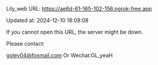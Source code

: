 Lily_web URL: https://ae6d-61-165-102-156.ngrok-free.app

Updated at: 2024-12-10 18:08:08

If you cannot open this URL, the server might be down.

Please contact: 

goley04@foxmail.com Or Wechat:GL_yeaH